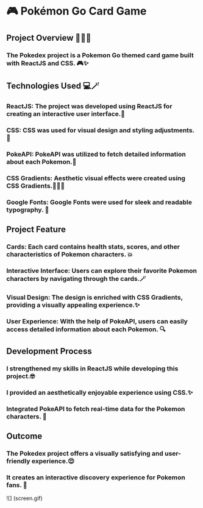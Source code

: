 <h1> 🎮 Pokémon Go Card Game </h1>

<h2>Project Overview 👩🏻‍💻</h2>

<h3>The Pokedex project is a Pokemon Go themed card game built with ReactJS and CSS. 🎮✨</h3>

<h2>Technologies Used 💻🪄</h2>

<h3>ReactJS: The project was developed using ReactJS for creating an interactive user interface.💼</h3>

<h3>CSS: CSS was used for visual design and styling adjustments.🪇</h3>

<h3>PokeAPI: PokeAPI was utilized to fetch detailed information about each Pokemon.🧬</h3>

<h3>CSS Gradients: Aesthetic visual effects were created using CSS Gradients.🧚🏻‍♂️</h3>

<h3>Google Fonts: Google Fonts were used for sleek and readable typography. 🌈</h3>

<h2>Project Feature</h2>

<h3>Cards: Each card contains health stats, scores, and other characteristics of Pokemon characters. 💥</h3>

<h3>Interactive Interface: Users can explore their favorite Pokemon characters by navigating through the cards.🪄</h3>

<h3>Visual Design: The design is enriched with CSS Gradients, providing a visually appealing experience.✨</h3>

<h3>User Experience: With the help of PokeAPI, users can easily access detailed information about each Pokemon. 🔍</h3>

<h2>Development Process</h2>

<h3>I strengthened my skills in ReactJS while developing this project.🤓</h3>

<h3>I provided an aesthetically enjoyable experience using CSS.✨</h3>

<h3>Integrated PokeAPI to fetch real-time data for the Pokemon characters. 🙌</h3>

<h2>Outcome</h2>

<h3>The Pokedex project offers a visually satisfying and user-friendly experience.😍</h3>

<h3>It creates an interactive discovery experience for Pokemon fans. 🎉</h3>

![] (screen.gif)
